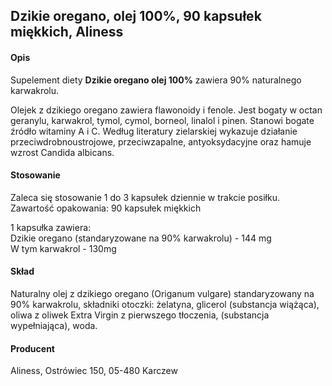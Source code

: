 ## Dzikie oregano, olej 100%, 90 kapsułek miękkich, Aliness

#### Opis

Supelement diety **Dzikie oregano olej 100%** zawiera 90% naturalnego karwakrolu.

Olejek z dzikiego oregano zawiera flawonoidy i fenole. Jest bogaty w octan geranylu, karwakrol, tymol, cymol, borneol, linalol i pinen. Stanowi bogate źródło witaminy A i C. Według literatury zielarskiej wykazuje działanie przeciwdrobnoustrojowe, przeciwzapalne, antyoksydacyjne oraz hamuje wzrost Candida albicans. 

#### Stosowanie

Zaleca się stosowanie 1 do 3 kapsułek dziennie w trakcie posiłku.
Zawartość opakowania: 90 kapsułek miękkich

1 kapsułka zawiera:  
Dzikie oregano (standaryzowane na 90% karwakrolu) - 144 mg  
W tym karwakrol - 130mg

#### Skład

Naturalny olej z dzikiego oregano (Origanum vulgare) standaryzowany na 90% karwakrolu, składniki otoczki: żelatyna, glicerol (substancja wiążąca), oliwa z oliwek Extra Virgin z pierwszego tłoczenia, (substancja wypełniająca), woda.

#### Producent

Aliness, Ostrówiec 150, 05-480 Karczew
